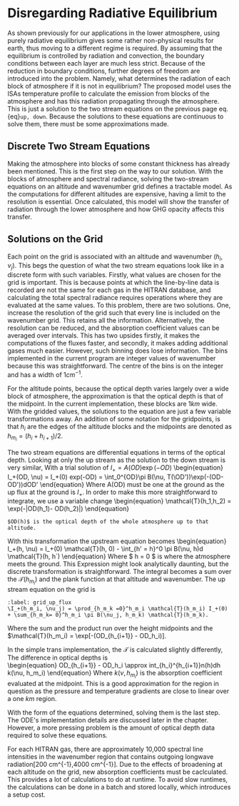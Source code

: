 # Disregarding Radiative Equilibrium

As shown previously for our applications in the lower atmosphere, using purely radiative equilibrium gives some rather non-physical results for earth, thus moving to a different regime is required. By assuming that the equilibrium is controlled by radiation and convection, the boundary conditions between each layer are much less strict. Because of the reduction in boundary conditions, further degrees of freedom are introduced into the problem. Namely, what determines the radiation of each block of atmosphere if it is not in equilibrium?
The proposed model uses the ISAs temperature profile to calculate the emission from blocks of the atmosphere and has this radiation propagating through the atmosphere. This is just a solution to the two stream equations on the previous page eq.{eq}`up, down`. Because the solutions to these equations are continuous to solve them, there must be some approximations made.

## Discrete Two Stream Equations

Making the atmosphere into blocks of some constant thickness has already been mentioned. This is the first step on the way to our solution. With the blocks of atmosphere and spectral radiance, solving the two-stream equations on an altitude and wavenumber grid defines a tractable model. As the computations for different altitudes are expensive, having a limit to the resolution is essential. Once calculated, this model will show the transfer of radiation through the lower atmosphere and how GHG opacity affects this transfer. 

## Solutions on the Grid
Each point on the grid is associated with an altitude and wavenumber $(h_i, \nu_j)$. This begs the question of what the two stream equations look like in a discrete form with such variables. Firstly, what values are chosen for the grid is important. This is because points at which the line-by-line data is recorded are not the same for each gas in the HITRAN database, and calculating the total spectral radiance requires operations where they are evaluated at the same values. To this problem, there are two solutions. One, increase the resolution of the grid such that every line is included on the wavenumber grid. This retains all the information. Alternatively, the resolution can be reduced, and the absorption coefficient values can be averaged over intervals. This has two upsides firstly, it makes the computations of the fluxes faster, and secondly, it makes adding additional gases much easier. However, such binning does lose information. The bins implemented in the current program are integer values of wavenumber because this was straightforward. The centre of the bins is on the integer and has a width of $1 cm^{-1}$.

For the altitude points, because the optical depth varies largely over a wide block of atmosphere, the approximation is that the optical depth is that of the midpoint. In the current implementation, these blocks are $1km$ wide. With the gridded values, the solutions to the equation are just a few variable transformations away. An addition of some notation for the gridpoints, is that $h_i$ are the edges of the altitude blocks and the midpoints are denoted as $h_m_i = (h_i + h_{i+1})/2$.

The two stream equations are differential equations in terms of the optical depth. Looking at only the up stream as the solution to the down stream is very similar, With a trial solution of $I_+ = A(OD) \exp(-OD)$ 
\begin{equation}
I_+(OD, \nu) = I_+(0) exp(-OD) = \int_0^{OD}\pi B(\nu, T(\OD'))\exp(-(OD-OD'))dOD'
\end{equation}
Where A(OD) must be one at the ground as the up flux at the ground is $I_+$. In order to make this more straightforward to integrate, we use a variable change 
\begin{equation}
\mathcal{T}(h_1,h_2) = \exp(-|OD(h_1)- OD(h_2)|) 
\end{equation}
```{note}
$OD(h)$ is the optical depth of the whole atmosphere up to that altitude.
```
With this transformation the upstream equation becomes
\begin{equation}
I_+(h, \nu) = I_+(0) \mathcal{T}(h, 0) - \int_{h' = h}^0 \pi B(\nu, h)d \mathcal{T}(h, h`)
\end{equation} 
Where $ h = 0 $ is where the atmosphere meets the ground. This Expression might look analytically daunting, but the discrete transformation is straightforward. The integral becomes a sum over the $\mathcal{T}(h_m_i)$ and the plank function at that altitude and wavenumber. The up stream equation on the grid is 
```{math}
:label: grid_up_flux
\I_+(h_m_i, \nu_j) = \prod_{h_m_k =0}^h_m_i \mathcal{T}(h_m_i) I_+(0) + \sum_{h_m_k= 0}^h_m_i \pi B(\nu_j, h_m_k) \mathcal{T}(h_m_k). 
```
Where the sum and the product run over the height midpoints and the $\mathcal{T}(h_m_i) = \exp[-(OD_{h_{i+1}} - OD_h_i)].

In the simple trans implementation, the $\mathcal{T}$ is calculated slightly differently, The difference in optical depths is  
\begin{equation}
OD_{h_{i+1}} - OD_h_i \approx int_{h_i}^{h_{i+1}}n(h)dh k(\nu, h_m_i)
\end{equation}
Where $k(\nu, h_m_i)$ is the absorption coefficient evaluated at the midpoint. This is a good approximation for the region in question as the pressure and temperature gradients are close to linear over a one $km$ region.

With the form of the equations determined, solving them is the last step. The ODE's implementation details are discussed later in the chapter. However, a more pressing problem is the amount of optical depth data required to solve these equations. 

For each HITRAN gas, there are approximately 10,000 spectral line intensities in the wavenumber region that contains outgoing longwave radiation[200 cm^{-1},4000 cm^{-1}]. Due to the effects of broadening at each altitude on the grid, new absorption coefficients must be caclculated. This provides a lot of calculations to do at runtime. To avoid slow runtimes, the calculations can be done in a batch and stored locally, which 
introduces a setup cost.   
